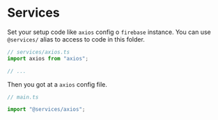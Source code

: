 # Services

Set your setup code like `axios` config o `firebase` instance. You can use `@services/` alias to access to code in this folder.

```ts
// services/axios.ts
import axios from "axios";

// ...
```

Then you got at a `axios` config file.

```ts
// main.ts

import "@services/axios";
```
